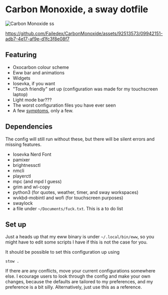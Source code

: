 # Carbon Monoxide, a sway dotfile

![Carbon Monoxide ss](https://github.com/Failedex/CarbonMonoxide/blob/main/assests/carbonmonoxide2.png?raw=true)

https://github.com/Failedex/CarbonMonoxide/assets/92513573/09942151-adb7-4e17-af9e-d1fc3f8e08f7

## Featuring
- Oxocarbon colour scheme
- Eww bar and animations
- Widgets
- Iosevka, if you want
- "Touch friendly" set up (configuration was made for my touchscreen laptop)
- Light mode bar???
- The worst configuration files you have ever seen
- A few [symptoms](https://www.mayoclinic.org/diseases-conditions/carbon-monoxide/symptoms-causes/syc-20370642), only a few.

## Dependencies 

The config will still run without these, but there will be silent errors and missing features. 
- Iosevka Nerd Font
- pamixer
- brightnessctl
- nmcli
- playerctl
- mpc (and mpd I guess)
- grim and wl-copy
- python3 (for quotes, weather, timer, and sway workspaces)
- wvkbd-mobintl and wofi (for touchscreen purposes)
- swaylock
- a file under `~/Documents/fuck.txt`. This is a to do list

## Set up 
Just a heads up that my eww binary is under `~/.local/bin/eww`, so you might have to edit some scripts I have if this is not the case for you.

It should be possible to set this configuration up using 
```
stow .
```

If there are any conflicts, move your current configurations somewhere else. I ecourage users to look through the config and make your own changes, because the defaults are tailored to my preferences, and my preference is a bit silly. 
Alternatively, just use this as a reference.

